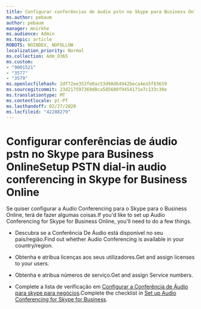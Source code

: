 ```yaml
---
title: Configurar conferências de áudio pstn no Skype para Business Online
ms.author: pebaum
author: pebaum
manager: mnirkhe
ms.audience: Admin
ms.topic: article
ROBOTS: NOINDEX, NOFOLLOW
localization_priority: Normal
ms.collection: Adm_O365
ms.custom:
- "9001521"
- "3577"
- "3579"
ms.openlocfilehash: 2df72ee353fe0ac53d98d64942beca4ea5f83659
ms.sourcegitcommit: 23d217597369d0ca585600f9454171e7c133c30e
ms.translationtype: MT
ms.contentlocale: pt-PT
ms.lasthandoff: 02/27/2020
ms.locfileid: "42288279"
---
```

# <a name="setup-pstn-dial-in-audio-conferencing-in-skype-for-business-online"></a><span data-ttu-id="6b5f1-102">Configurar conferências de áudio pstn no Skype para Business Online</span><span class="sxs-lookup"><span data-stu-id="6b5f1-102">Setup PSTN dial-in audio conferencing in Skype for Business Online</span></span>

<span data-ttu-id="6b5f1-103">Se quiser configurar a Audio Conferencing para o Skype para o Business Online, terá de fazer algumas coisas.</span><span class="sxs-lookup"><span data-stu-id="6b5f1-103">If you'd like to set up Audio Conferencing for Skype for Business Online, you'll need to do a few things.</span></span> 

- <span data-ttu-id="6b5f1-104">Descubra se a Conferência De Áudio está disponível no seu país/região.</span><span class="sxs-lookup"><span data-stu-id="6b5f1-104">Find out whether Audio Conferencing is available in your country/region.</span></span>

- <span data-ttu-id="6b5f1-105">Obtenha e atribua licenças aos seus utilizadores.</span><span class="sxs-lookup"><span data-stu-id="6b5f1-105">Get and assign licenses to your users.</span></span>

- <span data-ttu-id="6b5f1-106">Obtenha e atribua números de serviço.</span><span class="sxs-lookup"><span data-stu-id="6b5f1-106">Get and assign Service numbers.</span></span>

- <span data-ttu-id="6b5f1-107">Complete a lista de verificação em [Configurar a Conferência de Áudio para skype para negócios](https://docs.microsoft.com/SkypeForBusiness/audio-conferencing-in-office-365/set-up-audio-conferencing).</span><span class="sxs-lookup"><span data-stu-id="6b5f1-107">Complete the checklist in [Set up Audio Conferencing for Skype for Business](https://docs.microsoft.com/SkypeForBusiness/audio-conferencing-in-office-365/set-up-audio-conferencing).</span></span>
